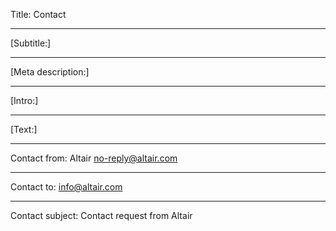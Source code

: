 Title: Contact

----

[Subtitle:]

----

[Meta description:]

----

[Intro:]

----

[Text:]

----

Contact from: Altair <no-reply@altair.com>

----

Contact to: info@altair.com

----

Contact subject: Contact request from Altair
